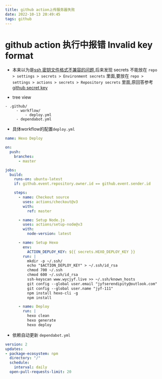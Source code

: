 ```yaml
---
title: github action上传服务器失败  
date: 2022-10-13 20:49:45  
tags: github  
---
```


# github action 执行中报错 Invalid key format

- 本来以为是[ssh 密钥文件格式不兼容的问题](https://github.com/wlixcc/SFTP-Deploy-Action/issues/1),后来发现 secrets 不能放在 `repo > settings > secrets > Environment secrets` 里面,要放在 `repo > settings > actions > secrets > Repository secrets` 里面,原回答参考
[github secret key](https://github.com/wlixcc/SFTP-Deploy-Action/issues/1#issuecomment-1073142210)

- tree view
```
- .github/
     - workflow/
         - deploy.yml
     - dependabot.yml
```
        

- 具体workflow的配置`deploy.yml`

```yml
name: Hexo Deploy

on:
  push:
    branches:
      - master

jobs:
  build:
    runs-on: ubuntu-latest
    if: github.event.repository.owner.id == github.event.sender.id

    steps:
      - name: Checkout source
        uses: actions/checkout@v3
        with:
          ref: master

      - name: Setup Node.js
        uses: actions/setup-node@v3
        with:
          node-version: latest

      - name: Setup Hexo
        env:
          ACTION_DEPLOY_KEY: ${{ secrets.HEXO_DEPLOY_KEY }}
        run: |
          mkdir -p ~/.ssh/
          echo "$ACTION_DEPLOY_KEY" > ~/.ssh/id_rsa
          chmod 700 ~/.ssh
          chmod 600 ~/.ssh/id_rsa
          ssh-keyscan www.wycjyf.live >> ~/.ssh/known_hosts
          git config --global user.email "jyfserendipity@outlook.com"
          git config --global user.name "jyf-111"
          npm install hexo-cli -g
          npm install

      - name: Deploy
        run: |
          hexo clean
          hexo generate
          hexo deploy
```
- 依赖自动更新 `dependabot.yml`
```yml
version: 2
updates:
- package-ecosystem: npm
  directory: "/"
  schedule:
    interval: daily
  open-pull-requests-limit: 20
```
